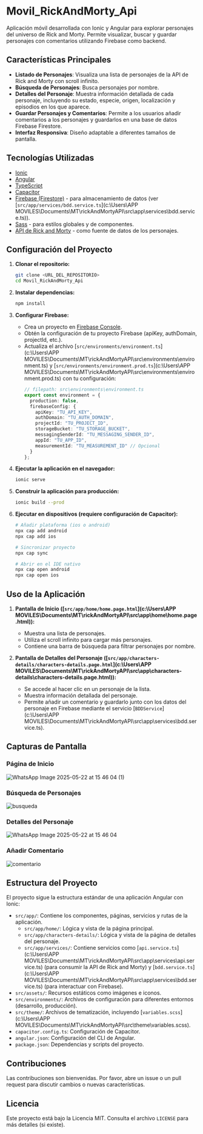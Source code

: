 # Movil_RickAndMorty_Api

Aplicación móvil desarrollada con Ionic y Angular para explorar personajes del universo de Rick and Morty. Permite visualizar, buscar y guardar personajes con comentarios utilizando Firebase como backend.

## Características Principales

*   **Listado de Personajes**: Visualiza una lista de personajes de la API de Rick and Morty con scroll infinito.
*   **Búsqueda de Personajes**: Busca personajes por nombre.
*   **Detalles del Personaje**: Muestra información detallada de cada personaje, incluyendo su estado, especie, origen, localización y episodios en los que aparece.
*   **Guardar Personajes y Comentarios**: Permite a los usuarios añadir comentarios a los personajes y guardarlos en una base de datos Firebase Firestore.
*   **Interfaz Responsiva**: Diseño adaptable a diferentes tamaños de pantalla.

## Tecnologías Utilizadas

*   [Ionic](https://ionicframework.com/)
*   [Angular](https://angular.io/)
*   [TypeScript](https://www.typescriptlang.org/)
*   [Capacitor](https://capacitorjs.com/)
*   [Firebase (Firestore)](https://firebase.google.com/docs/firestore) - para almacenamiento de datos (ver [`src/app/services/bdd.service.ts`](c:\Users\APP MOVILES\Documents\MT\rickAndMortyAPI\src\app\services\bdd.service.ts)).
*   [Sass](https://sass-lang.com/) - para estilos globales y de componentes.
*   [API de Rick and Morty](https://rickandmortyapi.com/) - como fuente de datos de los personajes.

## Configuración del Proyecto

1.  **Clonar el repositorio:**
    ```bash
    git clone <URL_DEL_REPOSITORIO>
    cd Movil_RickAndMorty_Api
    ```

2.  **Instalar dependencias:**
    ```bash
    npm install
    ```

3.  **Configurar Firebase:**
    *   Crea un proyecto en [Firebase Console](https://console.firebase.google.com/).
    *   Obtén la configuración de tu proyecto Firebase (apiKey, authDomain, projectId, etc.).
    *   Actualiza el archivo [`src/environments/environment.ts`](c:\Users\APP MOVILES\Documents\MT\rickAndMortyAPI\src\environments\environment.ts) y [`src/environments/environment.prod.ts`](c:\Users\APP MOVILES\Documents\MT\rickAndMortyAPI\src\environments\environment.prod.ts) con tu configuración:
        ```typescript
        // filepath: src\environments\environment.ts
        export const environment = {
          production: false,
          firebaseConfig: {
            apiKey: "TU_API_KEY",
            authDomain: "TU_AUTH_DOMAIN",
            projectId: "TU_PROJECT_ID",
            storageBucket: "TU_STORAGE_BUCKET",
            messagingSenderId: "TU_MESSAGING_SENDER_ID",
            appId: "TU_APP_ID",
            measurementId: "TU_MEASUREMENT_ID" // Opcional
          }
        };
        ```

4.  **Ejecutar la aplicación en el navegador:**
    ```bash
    ionic serve
    ```

5.  **Construir la aplicación para producción:**
    ```bash
    ionic build --prod
    ```

6.  **Ejecutar en dispositivos (requiere configuración de Capacitor):**
    ```bash
    # Añadir plataforma (ios o android)
    npx cap add android
    npx cap add ios

    # Sincronizar proyecto
    npx cap sync

    # Abrir en el IDE nativo
    npx cap open android
    npx cap open ios
    ```

## Uso de la Aplicación

1.  **Pantalla de Inicio ([`src/app/home/home.page.html`](c:\Users\APP MOVILES\Documents\MT\rickAndMortyAPI\src\app\home\home.page.html)):**
    *   Muestra una lista de personajes.
    *   Utiliza el scroll infinito para cargar más personajes.
    *   Contiene una barra de búsqueda para filtrar personajes por nombre.

2.  **Pantalla de Detalles del Personaje ([`src/app/characters-details/characters-details.page.html`](c:\Users\APP MOVILES\Documents\MT\rickAndMortyAPI\src\app\characters-details\characters-details.page.html)):**
    *   Se accede al hacer clic en un personaje de la lista.
    *   Muestra información detallada del personaje.
    *   Permite añadir un comentario y guardarlo junto con los datos del personaje en Firebase mediante el servicio [`BDDService`](c:\Users\APP MOVILES\Documents\MT\rickAndMortyAPI\src\app\services\bdd.service.ts).

## Capturas de Pantalla

### Página de Inicio
![WhatsApp Image 2025-05-22 at 15 46 04 (1)](https://github.com/user-attachments/assets/968dba98-1009-4933-88c1-3fb162b4554f)

### Búsqueda de Personajes
![busqueda](https://github.com/user-attachments/assets/3247f872-87c0-4a5c-9f86-3eaf8cdd1c8a)


### Detalles del Personaje
<!-- Aquí puedes añadir una imagen de la página de detalles -->
![WhatsApp Image 2025-05-22 at 15 46 04](https://github.com/user-attachments/assets/c807571e-236c-4f10-82ba-325ae1a265be)

### Añadir Comentario
<!-- Aquí puedes añadir una imagen del proceso de añadir un comentario -->
![comentario](https://github.com/user-attachments/assets/1c03cafc-22b4-4eb7-8f69-c5d36368fdcd)

## Estructura del Proyecto

El proyecto sigue la estructura estándar de una aplicación Angular con Ionic:

*   `src/app/`: Contiene los componentes, páginas, servicios y rutas de la aplicación.
    *   `src/app/home/`: Lógica y vista de la página principal.
    *   `src/app/characters-details/`: Lógica y vista de la página de detalles del personaje.
    *   `src/app/services/`: Contiene servicios como [`api.service.ts`](c:\Users\APP MOVILES\Documents\MT\rickAndMortyAPI\src\app\services\api.service.ts) (para consumir la API de Rick and Morty) y [`bdd.service.ts`](c:\Users\APP MOVILES\Documents\MT\rickAndMortyAPI\src\app\services\bdd.service.ts) (para interactuar con Firebase).
*   `src/assets/`: Recursos estáticos como imágenes e iconos.
*   `src/environments/`: Archivos de configuración para diferentes entornos (desarrollo, producción).
*   `src/theme/`: Archivos de tematización, incluyendo [`variables.scss`](c:\Users\APP MOVILES\Documents\MT\rickAndMortyAPI\src\theme\variables.scss).
*   `capacitor.config.ts`: Configuración de Capacitor.
*   `angular.json`: Configuración del CLI de Angular.
*   `package.json`: Dependencias y scripts del proyecto.

## Contribuciones

Las contribuciones son bienvenidas. Por favor, abre un issue o un pull request para discutir cambios o nuevas características.

## Licencia

Este proyecto está bajo la Licencia MIT. Consulta el archivo `LICENSE` para más detalles (si existe).
